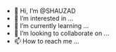 - 👋 Hi, I’m @SHAUZAD
- 👀 I’m interested in ...
- 🌱 I’m currently learning ...
- 💞️ I’m looking to collaborate on ...
- 📫 How to reach me ...

<!---
SHAUZAD/SHAUZAD is a ✨ special ✨ repository because its `README.md` (this file) appears on your GitHub profile.
You can click the Preview link to take a look at your changes.
--->
